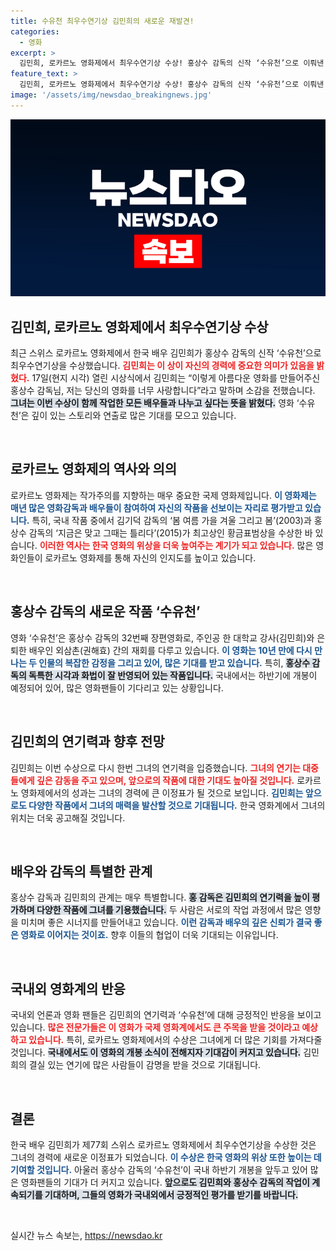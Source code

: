 ```yaml
---
title: 수유천 최우수연기상 김민희의 새로운 재발견!
categories:
  - 영화
excerpt: >
  김민희, 로카르노 영화제에서 최우수연기상 수상! 홍상수 감독의 신작 ‘수유천’으로 이뤄낸 쾌거. “영화에 대한 사랑과 감사를 전하며” 열린 시상식의 뒷이야기를 확인하세요!
feature_text: >
  김민희, 로카르노 영화제에서 최우수연기상 수상! 홍상수 감독의 신작 ‘수유천’으로 이뤄낸 쾌거. “영화에 대한 사랑과 감사를 전하며” 열린 시상식의 뒷이야기를 확인하세요!
image: '/assets/img/newsdao_breakingnews.jpg'
---
```


<p><img src="/assets/img/newsdao_breakingnews.jpg" alt="koreaapp 속보" /></p>

<h2 data-ke-size="size26">김민희, 로카르노 영화제에서 최우수연기상 수상</h2>

<p data-ke-size="size16">최근 스위스 로카르노 영화제에서 한국 배우 김민희가 홍상수 감독의 신작 ‘수유천’으로 최우수연기상을 수상했습니다. <b><span style="color: #ee2323;">김민희는 이 상이 자신의 경력에 중요한 의미가 있음을 밝혔다.</span></b> 17일(현지 시각) 열린 시상식에서 김민희는 “이렇게 아름다운 영화를 만들어주신 홍상수 감독님, 저는 당신의 영화를 너무 사랑합니다”라고 말하며 소감을 전했습니다. <b><span style="background-color: #21538527;">그녀는 이번 수상이 함께 작업한 모든 배우들과 나누고 싶다는 뜻을 밝혔다.</span></b> 영화 ‘수유천’은 깊이 있는 스토리와 연출로 많은 기대를 모으고 있습니다.</p>

<p data-ke-size="size16">&nbsp;</p>

<h2 data-ke-size="size26">로카르노 영화제의 역사와 의의</h2>

<p data-ke-size="size16">로카르노 영화제는 작가주의를 지향하는 매우 중요한 국제 영화제입니다. <b><span style="color: #1a5490;">이 영화제는 매년 많은 영화감독과 배우들이 참여하여 자신의 작품을 선보이는 자리로 평가받고 있습니다.</span></b> 특히, 국내 작품 중에서 김기덕 감독의 ‘봄 여름 가을 겨울 그리고 봄’(2003)과 홍상수 감독의 ‘지금은 맞고 그때는 틀리다’(2015)가 최고상인 황금표범상을 수상한 바 있습니다. <b><span style="color: #ee2323;">이러한 역사는 한국 영화의 위상을 더욱 높여주는 계기가 되고 있습니다.</span></b> 많은 영화인들이 로카르노 영화제를 통해 자신의 인지도를 높이고 있습니다.</p>

<p data-ke-size="size16">&nbsp;</p>

<h2 data-ke-size="size26">홍상수 감독의 새로운 작품 ‘수유천’</h2>

<p data-ke-size="size16">영화 ‘수유천’은 홍상수 감독의 32번째 장편영화로, 주인공 한 대학교 강사(김민희)와 은퇴한 배우인 외삼촌(권해효) 간의 재회를 다루고 있습니다. <b><span style="color: #1a5490;">이 영화는 10년 만에 다시 만나는 두 인물의 복잡한 감정을 그리고 있어, 많은 기대를 받고 있습니다.</span></b> 특히, <b><span style="background-color: #21538527;">홍상수 감독의 독특한 시각과 화법이 잘 반영되어 있는 작품입니다.</span></b> 국내에서는 하반기에 개봉이 예정되어 있어, 많은 영화팬들이 기다리고 있는 상황입니다.</p>

<p data-ke-size="size16">&nbsp;</p>

<h2 data-ke-size="size26">김민희의 연기력과 향후 전망</h2>

<p data-ke-size="size16">김민희는 이번 수상으로 다시 한번 그녀의 연기력을 입증했습니다. <b><span style="color: #ee2323;">그녀의 연기는 대중들에게 깊은 감동을 주고 있으며, 앞으로의 작품에 대한 기대도 높아질 것입니다.</span></b> 로카르노 영화제에서의 성과는 그녀의 경력에 큰 이정표가 될 것으로 보입니다. <b><span style="color: #1a5490;">김민희는 앞으로도 다양한 작품에서 그녀의 매력을 발산할 것으로 기대됩니다.</span></b> 한국 영화계에서 그녀의 위치는 더욱 공고해질 것입니다.</p>

<p data-ke-size="size16">&nbsp;</p>

<h2 data-ke-size="size26">배우와 감독의 특별한 관계</h2>

<p data-ke-size="size16">홍상수 감독과 김민희의 관계는 매우 특별합니다. <b><span style="background-color: #21538527;">홍 감독은 김민희의 연기력을 높이 평가하며 다양한 작품에 그녀를 기용했습니다.</span></b> 두 사람은 서로의 작업 과정에서 많은 영향을 미치며 좋은 시너지를 만들어내고 있습니다. <b><span style="color: #1a5490;">이런 감독과 배우의 깊은 신뢰가 결국 좋은 영화로 이어지는 것이죠.</span></b> 향후 이들의 협업이 더욱 기대되는 이유입니다.</p>

<p data-ke-size="size16">&nbsp;</p>

<h2 data-ke-size="size26">국내외 영화계의 반응</h2>

<p data-ke-size="size16">국내외 언론과 영화 팬들은 김민희의 연기력과 ‘수유천’에 대해 긍정적인 반응을 보이고 있습니다. <b><span style="color: #ee2323;">많은 전문가들은 이 영화가 국제 영화계에서도 큰 주목을 받을 것이라고 예상하고 있습니다.</span></b> 특히, 로카르노 영화제에서의 수상은 그녀에게 더 많은 기회를 가져다줄 것입니다. <b><span style="background-color: #21538527;">국내에서도 이 영화의 개봉 소식이 전해지자 기대감이 커지고 있습니다.</span></b> 김민희의 결실 있는 연기에 많은 사람들이 감명을 받을 것으로 기대됩니다.</p>

<p data-ke-size="size16">&nbsp;</p>

<h2 data-ke-size="size26">결론</h2>

<p data-ke-size="size16">한국 배우 김민희가 제77회 스위스 로카르노 영화제에서 최우수연기상을 수상한 것은 그녀의 경력에 새로운 이정표가 되었습니다. <b><span style="color: #1a5490;">이 수상은 한국 영화의 위상 또한 높이는 데 기여할 것입니다.</span></b> 아울러 홍상수 감독의 ‘수유천’이 국내 하반기 개봉을 앞두고 있어 많은 영화팬들의 기대가 더 커지고 있습니다. <b><span style="background-color: #21538527;">앞으로도 김민희와 홍상수 감독의 작업이 계속되기를 기대하며, 그들의 영화가 국내외에서 긍정적인 평가를 받기를 바랍니다.</span></b></p>

<p data-ke-size="size16">&nbsp;</p>
실시간 뉴스 속보는, <a href="https://newsdao.kr" rel="dofollow">https://newsdao.kr</a>


